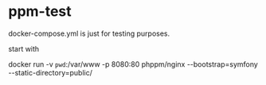 # ppm-test
docker-compose.yml is just for testing purposes.

start with 

docker run -v `pwd`:/var/www -p 8080:80 phppm/nginx --bootstrap=symfony --static-directory=public/
